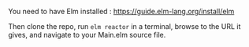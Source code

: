 You need to have Elm installed : https://guide.elm-lang.org/install/elm

Then clone the repo, run `elm reactor` in a terminal, browse to the URL it gives, and navigate to your Main.elm source file.
